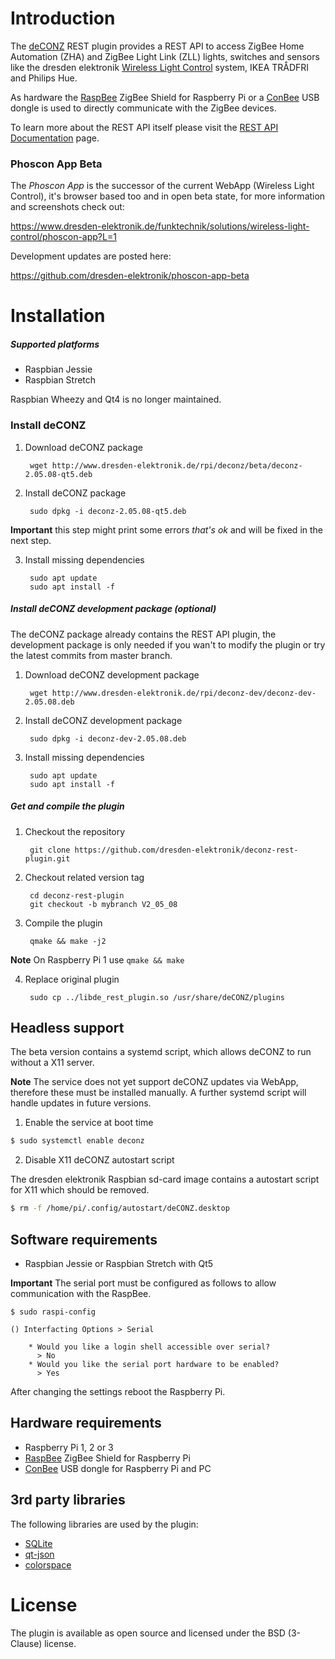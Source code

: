 Introduction
============

The [deCONZ](http://www.dresden-elektronik.de/funktechnik/products/software/pc/deconz?L=1) REST plugin provides a REST API to access ZigBee Home Automation (ZHA) and ZigBee Light Link (ZLL) lights, switches and sensors like the dresden elektronik [Wireless Light Control](http://www.dresden-elektronik.de/funktechnik/solutions/wireless-light-control) system, IKEA TRÅDFRI and Philips Hue.

As hardware the [RaspBee](https://www.dresden-elektronik.de/raspbee?L=1&ref=gh) ZigBee Shield for Raspberry Pi or a [ConBee](https://www.dresden-elektronik.de/conbee?L=1&ref=gh) USB dongle is used to directly communicate with the ZigBee devices.

To learn more about the REST API itself please visit the [REST API Documentation](http://dresden-elektronik.github.io/deconz-rest-doc/) page.

### Phoscon App Beta
The *Phoscon App* is the successor of the current WebApp (Wireless Light Control), it's browser based too and in open beta state, for more information and screenshots check out:

https://www.dresden-elektronik.de/funktechnik/solutions/wireless-light-control/phoscon-app?L=1

Development updates are posted here:

https://github.com/dresden-elektronik/phoscon-app-beta

Installation
============

##### Supported platforms
* Raspbian Jessie
* Raspbian Stretch

Raspbian Wheezy and Qt4 is no longer maintained.

### Install deCONZ
1. Download deCONZ package

        wget http://www.dresden-elektronik.de/rpi/deconz/beta/deconz-2.05.08-qt5.deb

2. Install deCONZ package

        sudo dpkg -i deconz-2.05.08-qt5.deb

**Important** this step might print some errors *that's ok* and will be fixed in the next step.

3. Install missing dependencies

        sudo apt update
        sudo apt install -f

##### Install deCONZ development package (optional)

The deCONZ package already contains the REST API plugin, the development package is only needed if you wan't to modify the plugin or try the latest commits from master branch.

1. Download deCONZ development package

        wget http://www.dresden-elektronik.de/rpi/deconz-dev/deconz-dev-2.05.08.deb

2. Install deCONZ development package

        sudo dpkg -i deconz-dev-2.05.08.deb

3. Install missing dependencies

        sudo apt update
        sudo apt install -f

##### Get and compile the plugin
1. Checkout the repository

        git clone https://github.com/dresden-elektronik/deconz-rest-plugin.git

2. Checkout related version tag

        cd deconz-rest-plugin
        git checkout -b mybranch V2_05_08

3. Compile the plugin

        qmake && make -j2

**Note** On Raspberry Pi 1 use `qmake && make`

4. Replace original plugin

        sudo cp ../libde_rest_plugin.so /usr/share/deCONZ/plugins

Headless support
----------------

The beta version contains a systemd script, which allows deCONZ to run without a X11 server.

**Note** The service does not yet support deCONZ updates via WebApp, therefore these must be installed manually. A further systemd script will handle updates in future versions.

1. Enable the service at boot time

```bash
$ sudo systemctl enable deconz
```

2. Disable X11 deCONZ autostart script

The dresden elektronik Raspbian sd-card image contains a autostart script for X11 which should be removed.

```bash
$ rm -f /home/pi/.config/autostart/deCONZ.desktop
```

Software requirements
---------------------
* Raspbian Jessie or Raspbian Stretch with Qt5

**Important** The serial port must be configured as follows to allow communication with the RaspBee.

    $ sudo raspi-config

    () Interfacting Options > Serial

        * Would you like a login shell accessible over serial?
          > No
        * Would you like the serial port hardware to be enabled?
          > Yes

After changing the settings reboot the Raspberry Pi.


Hardware requirements
---------------------

* Raspberry Pi 1, 2 or 3
* [RaspBee](http://www.dresden-elektronik.de/funktechnik/solutions/wireless-light-control/raspbee?L=1) ZigBee Shield for Raspberry Pi
* [ConBee](https://www.dresden-elektronik.de/funktechnik/solutions/wireless-light-control/conbee/?L=1) USB dongle for Raspberry Pi and PC

3rd party libraries
-------------------
The following libraries are used by the plugin:

* [SQLite](http://www.sqlite.org)
* [qt-json](https://github.com/lawand/droper/tree/master/qt-json)
* [colorspace](http://www.getreuer.info/home/colorspace)

License
=======
The plugin is available as open source and licensed under the BSD (3-Clause) license.

